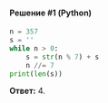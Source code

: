 #### Решение #1 (Python)
```python
n = 357
s = ''
while n > 0:
	s = str(n % 7) + s
	n //= 7
print(len(s))
```
**Ответ:** 4.
